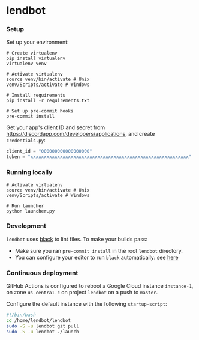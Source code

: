 lendbot
=======
### Setup
Set up your environment:
```shell script
# Create virtualenv
pip install virtualenv
virtualenv venv

# Activate virtualenv
source venv/bin/activate # Unix
venv/Scripts/activate # Windows

# Install requirements
pip install -r requirements.txt

# Set up pre-commit hooks
pre-commit install
```
Get your app's client ID and secret from https://discordapp.com/developers/applications,
and create `credentials.py`:
```python
client_id = "000000000000000000"
token = "xxxxxxxxxxxxxxxxxxxxxxxxxxxxxxxxxxxxxxxxxxxxxxxxxxxxxxxxxxx"
```

### Running locally
```shell script
# Activate virtualenv
source venv/bin/activate # Unix
venv/Scripts/activate # Windows

# Run launcher
python launcher.py
```

### Development
`lendbot` uses [black](https://black.readthedocs.io/en/stable/index.html) to lint files.
To make your builds pass:
* Make sure you ran `pre-commit install` in the root `lendbot` directory.
* You can configure your editor to run `black` automatically:
see [here](https://black.readthedocs.io/en/stable/editor_integration.html)

### Continuous deployment
GitHub Actions is configured to reboot a Google Cloud instance `instance-1`,
on zone `us-centra1-c` on project `lendbot` on a push to `master`.

Configure the default instance with the following `startup-script`:
```bash
#!/bin/bash
cd /home/lendbot/lendbot
sudo -S -u lendbot git pull
sudo -S -u lendbot ./launch
```
